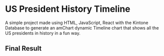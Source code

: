 # US President History Timeline
A simple project made using HTML, JavaScript, React with the Kintone Database to generate an amChart dynamic Timeline chart that shows all the US presidents in history in a fun way.

## Final Result
